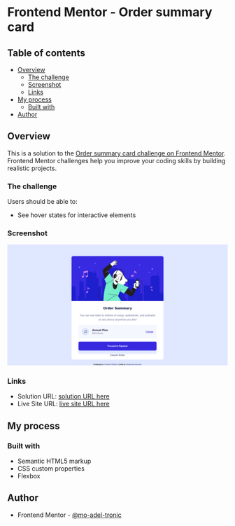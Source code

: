 # Frontend Mentor - Order summary card

## Table of contents

- [Overview](#overview)
  - [The challenge](#the-challenge)
  - [Screenshot](#screenshot)
  - [Links](#links)
- [My process](#my-process)
  - [Built with](#built-with)
- [Author](#author)

## Overview

This is a solution to the [Order summary card challenge on Frontend Mentor](https://www.frontendmentor.io/challenges/order-summary-component-QlPmajDUj). Frontend Mentor challenges help you improve your coding skills by building realistic projects.

### The challenge

Users should be able to:

- See hover states for interactive elements

### Screenshot

![](./screenshot.png)

### Links

- Solution URL: [solution URL here](https://www.frontendmentor.io/solutions/order-summary-component-O_6geCHJJw)
- Live Site URL: [live site URL here](https://mo-adel-tronic.github.io/order-summary-component/)

## My process

### Built with

- Semantic HTML5 markup
- CSS custom properties
- Flexbox

## Author

<!-- - Website - [Mohamed Abouzed](https://www.your-site.com) -->
- Frontend Mentor - [@mo-adel-tronic](https://www.frontendmentor.io/profile/mo-adel-tronic)
